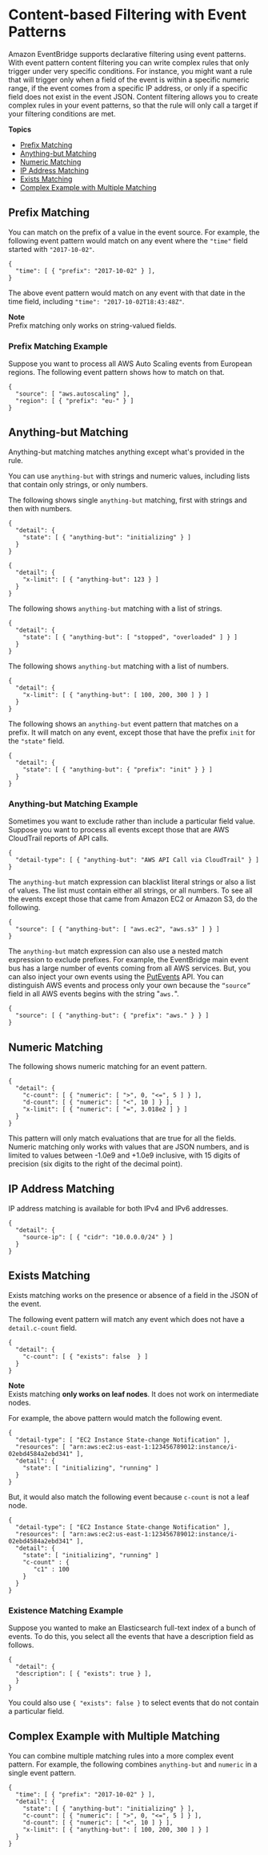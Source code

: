 # Content\-based Filtering with Event Patterns<a name="content-filtering-with-event-patterns"></a>

Amazon EventBridge supports declarative filtering using event patterns\. With event pattern content filtering you can write complex rules that only trigger under very specific conditions\. For instance, you might want a rule that will trigger only when a field of the event is within a specific numeric range, if the event comes from a specific IP address, or only if a specific field does not exist in the event JSON\. Content filtering allows you to create complex rules in your event patterns, so that the rule will only call a target if your filtering conditions are met\.

**Topics**
+ [Prefix Matching](#filtering-prefix-matching)
+ [Anything\-but Matching](#filtering-anything-but)
+ [Numeric Matching](#filtering-numeric-matching)
+ [IP Address Matching](#filtering-ip-matching)
+ [Exists Matching](#filtering-exists-matching)
+ [Complex Example with Multiple Matching](#filtering-complex-example)

## Prefix Matching<a name="filtering-prefix-matching"></a>

You can match on the prefix of a value in the event source\. For example, the following event pattern would match on any event where the `"time"` field started with `"2017-10-02"`\. 

```
{
  "time": [ { "prefix": "2017-10-02" } ],
}
```

The above event pattern would match on any event with that date in the time field, including `"time": "2017-10-02T18:43:48Z"`\.

**Note**  
Prefix matching only works on string\-valued fields\.

### Prefix Matching Example<a name="filtering-prefix-matching-example"></a>

Suppose you want to process all AWS Auto Scaling events from European regions\. The following event pattern shows how to match on that\.

```
{
  "source": [ "aws.autoscaling" ],
  "region": [ { "prefix": "eu-" } ]
}
```

## Anything\-but Matching<a name="filtering-anything-but"></a>

Anything\-but matching matches anything except what's provided in the rule\.

You can use `anything-but` with strings and numeric values, including lists that contain only strings, or only numbers\.

The following shows single `anything-but` matching, first with strings and then with numbers\.

```
{
  "detail": {
    "state": [ { "anything-but": "initializing" } ]
  }
}

{
  "detail": {
    "x-limit": [ { "anything-but": 123 } ]
  }
}
```

The following shows `anything-but` matching with a list of strings\.

```
{
  "detail": {
    "state": [ { "anything-but": [ "stopped", "overloaded" ] } ]
  }
}
```

The following shows `anything-but` matching with a list of numbers\.

```
{
  "detail": {
    "x-limit": [ { "anything-but": [ 100, 200, 300 ] } ]
  }
}
```

The following shows an `anything-but` event pattern that matches on a prefix\. It will match on any event, except those that have the prefix `init` for the `"state"` field\.

```
{
  "detail": {
    "state": [ { "anything-but": { "prefix": "init" } } ]
  }
}
```

### Anything\-but Matching Example<a name="filtering-anything-but-matching-example"></a>

Sometimes you want to exclude rather than include a particular field value\. Suppose you want to process all events except those that are AWS CloudTrail reports of API calls\.

```
{
  "detail-type": [ { "anything-but": "AWS API Call via CloudTrail" } ]
}
```

The `anything-but` match expression can blacklist literal strings or also a list of values\. The list must contain either all strings, or all numbers\. To see all the events except those that came from Amazon EC2 or Amazon S3, do the following\.

```
{
  "source": [ { "anything-but": [ "aws.ec2", "aws.s3" ] } ]
}
```

The `anything-but` match expression can also use a nested match expression to exclude prefixes\. For example, the EventBridge main event bus has a large number of events coming from all AWS services\. But, you can also inject your own events using the [PutEvents](https://docs.aws.amazon.com/eventbridge/latest/APIReference/API_PutEvents.html) API\. You can distinguish AWS events and process only your own because the `“source”` field in all AWS events begins with the string "`aws.`"\.

```
{
  "source": [ { "anything-but": { "prefix": "aws." } } ]
}
```

## Numeric Matching<a name="filtering-numeric-matching"></a>

The following shows numeric matching for an event pattern\. 

```
{
  "detail": {
    "c-count": [ { "numeric": [ ">", 0, "<=", 5 ] } ],
    "d-count": [ { "numeric": [ "<", 10 ] } ],
    "x-limit": [ { "numeric": [ "=", 3.018e2 ] } ]
  }
}
```

This pattern will only match evaluations that are true for all the fields\. Numeric matching only works with values that are JSON numbers, and is limited to values between \-1\.0e9 and \+1\.0e9 inclusive, with 15 digits of precision \(six digits to the right of the decimal point\)\.

## IP Address Matching<a name="filtering-ip-matching"></a>

IP address matching is available for both IPv4 and IPv6 addresses\.

```
{
  "detail": {
    "source-ip": [ { "cidr": "10.0.0.0/24" } ]
  }
}
```

## Exists Matching<a name="filtering-exists-matching"></a>

Exists matching works on the presence or absence of a field in the JSON of the event\.

The following event pattern will match any event which does not have a `detail.c-count` field\.

```
{
  "detail": {
    "c-count": [ { "exists": false  } ]
  }
}
```

**Note**  
Exists matching **only works on leaf nodes**\. It does not work on intermediate nodes\.

For example, the above pattern would match the following event\.

```
{
  "detail-type": [ "EC2 Instance State-change Notification" ],
  "resources": [ "arn:aws:ec2:us-east-1:123456789012:instance/i-02ebd4584a2ebd341" ],
  "detail": {
    "state": [ "initializing", "running" ]
  }
}
```

But, it would also match the following event because `c-count` is not a leaf node\.

```
{
  "detail-type": [ "EC2 Instance State-change Notification" ],
  "resources": [ "arn:aws:ec2:us-east-1:123456789012:instance/i-02ebd4584a2ebd341" ],
  "detail": {
    "state": [ "initializing", "running" ]
    "c-count" : {
       "c1" : 100
    }
  }
}
```

### Existence Matching Example<a name="filtering-existence-matching-example"></a>

Suppose you wanted to make an Elasticsearch full\-text index of a bunch of events\. To do this, you select all the events that have a description field as follows\.

```
{
  "detail": {
  "description": [ { "exists": true } ],
  }
}
```

You could also use `{ "exists": false }` to select events that do not contain a particular field\.

## Complex Example with Multiple Matching<a name="filtering-complex-example"></a>

You can combine multiple matching rules into a more complex event pattern\. For example, the following combines `anything-but` and `numeric` in a single event pattern\.

```
{
  "time": [ { "prefix": "2017-10-02" } ],
  "detail": {
    "state": [ { "anything-but": "initializing" } ],
    "c-count": [ { "numeric": [ ">", 0, "<=", 5 ] } ],
    "d-count": [ { "numeric": [ "<", 10 ] } ],
    "x-limit": [ { "anything-but": [ 100, 200, 300 ] } ]
  }
}
```